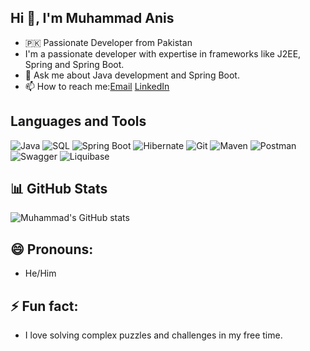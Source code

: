 ## Hi 👋, I'm Muhammad Anis
- 🇵🇰 Passionate Developer from Pakistan
- I'm a passionate developer with expertise in frameworks like J2EE, Spring and Spring Boot.
- 💬 Ask me about Java development and Spring Boot.
- 📫 How to reach me:[Email](https://www.gmail.com/in/muhammadanis16734@gmail.com) [LinkedIn](https://www.linkedin.com/in/yourprofile)


## Languages and Tools ##
![Java](https://img.shields.io/badge/Java-ED8B00?style=for-the-badge&logo=java&logoColor=white) ![SQL](https://img.shields.io/badge/SQL-4479A1?style=for-the-badge&logo=postgresql&logoColor=white)
![Spring Boot](https://img.shields.io/badge/Spring%20Boot-6DB33F?style=for-the-badge&logo=spring&logoColor=white) ![Hibernate](https://img.shields.io/badge/Hibernate-59666C?style=for-the-badge&logo=hibernate&logoColor=white)
![Git](https://img.shields.io/badge/Git-F05032?style=for-the-badge&logo=git&logoColor=white) ![Maven](https://img.shields.io/badge/Maven-C71A36?style=for-the-badge&logo=apache-maven&logoColor=white)
![Postman](https://img.shields.io/badge/Postman-FF6C37?style=for-the-badge&logo=postman&logoColor=white) ![Swagger](https://img.shields.io/badge/Swagger-85EA2D?style=for-the-badge&logo=swagger&logoColor=white) ![Liquibase](https://img.shields.io/badge/Liquibase-2962FF?style=for-the-badge&logo=liquibase&logoColor=white)


## 📊 GitHub Stats
![Muhammad's GitHub stats](https://github-readme-stats.vercel.app/api?username=muhammadanis418&show_icons=true&theme=dark)

## 😄 Pronouns:
- He/Him

## ⚡ Fun fact:
- I love solving complex puzzles and challenges in my free time.
